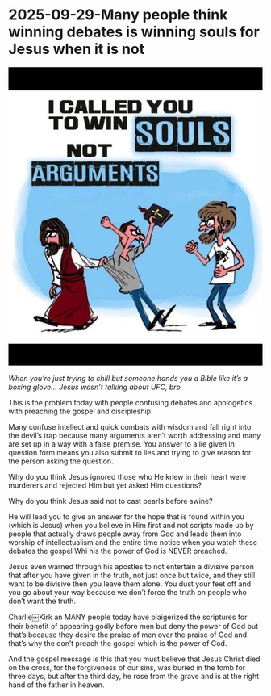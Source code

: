 # 2025-09-29-Many people think winning debates is winning souls for Jesus when it is not
![Many people think winning debates is winning souls for Jesus when it is not.png](/zulu/Photos/Many%20people%20think%20winning%20debates%20is%20winning%20souls%20for%20Jesus%20when%20it%20is%20not.png)


*When you’re just trying to chill but someone hands you a Bible like it’s a boxing glove… Jesus wasn’t talking about UFC, bro.*


This is the problem today with people confusing debates and apologetics with preaching the gospel and discipleship.

Many confuse intellect and quick combats with wisdom and fall right into the devil’s trap because many arguments aren’t worth addressing and many are set up in a way with a false premise. You answer to a lie given in question form means you also submit to lies and trying to give reason for the person asking the question.

Why do you think Jesus ignored those who He knew in their heart were murderers and rejected Him but yet asked Him questions?

Why do you think Jesus said not to cast pearls before swine?

He will lead you to give an answer for the hope that is found within you (which is Jesus) when you believe in Him first and not scripts made up by people that actually draws people away from God and leads them into worship of intellectualism and the entire time notice when you watch these debates the gospel Whi his the power of God is NEVER preached.

Jesus even warned through his apostles to not entertain a divisive person that after you have given in the truth, not just once but twice, and they still want to be divisive then you leave them alone. You dust your feet off and you go about your way because we don’t force the truth on people who don’t want the truth.

Charlie￼Kirk an MANY people today have plaigerized the scriptures for their benefit of appearing godly before men but deny the power of God but that’s because they desire the praise of men over the praise of God and that’s why the don’t preach the gospel which is the power of God.

And the gospel message is this that you must believe that Jesus Christ died on the cross, for the forgiveness of our sins, was buried in the tomb for three days, but after the third day, he rose from the grave and is at the right hand of the father in heaven.
